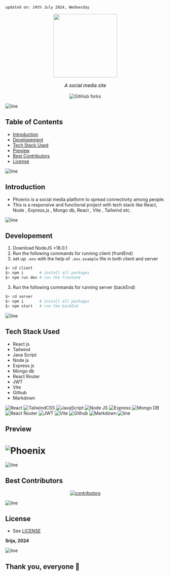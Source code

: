     updated on: 24th July 2024, Wednesday

<div align=center>
    <a href="https://github.com/SrijaAdhya12/phoenix">
        <img width="200" src="https://img.icons8.com/?size=100&id=66751&format=png&color=000000">
    </a>
    <p style="font-family: roboto, calibri; font-size:12pt; font-style:italic"> A social media site </p>
    <a src="https://github.com/SrijaAdhya12/phoenix/forks">
        <img alt="GitHub forks" src="https://img.shields.io/github/forks/SrijaAdhya12/phoenix">
    </a>
</div>


![line]

## Table of Contents

- [Introduction](#introduction)
- [Developement](#developement)
- [Tech Stack Used](#tech-stack-used)
- [Preview](#preview)
- [Best Contributors](#best-contributors)
- [License](#License)

![line]

## Introduction

- Phoenix is a social media platform to spread connectivity among people.
- This is a responsive and functional project with tech stack like React, Node , Express.js , Mongo db, React , Vite , Tailwind etc.


![line]

## Developement


 1. Download NodeJS >18.0.1
  2. Run the following commands for running client (frontEnd)
  3. set up `.env` with the help of `.env.example` file in both client and server
```sh
$> cd client
$> npm i       # install all packages
$> npm run dev # run the frontend
```
  3. Run the following commands for running server (backEnd)
```sh
$> cd server
$> npm i       # install all packages
$> npm start   # run the backEnd
```

![line]

## Tech Stack Used

- React js
- Tailwind 
- Java Script
- Node js
- Express js
- Mongo db
- React Router
- JWT
- Vite
- Github
- Markdown

![React](https://img.shields.io/badge/react-%2320232a.svg?style=for-the-badge&logo=react&logoColor=%2361DAFB) ![TailwindCSS](https://img.shields.io/badge/tailwindcss-%2338B2AC.svg?style=for-the-badge&logo=tailwind-css&logoColor=blue) ![JavaScript](https://img.shields.io/badge/javascript-%23323330.svg?style=for-the-badge&logo=javascript&logoColor=%23F7DF1E)  ![Node JS](https://img.shields.io/badge/Node.js-43853D?style=for-the-badge&logo=node.js&logoColor=white) ![Express](https://img.shields.io/badge/Express.js-404D59?style=for-the-badge)  ![Mongo DB](https://img.shields.io/badge/MongoDB-4EA94B?style=for-the-badge&logo=mongodb&logoColor=white) ![React Router](https://img.shields.io/badge/React_Router-CA4245?style=for-the-badge&logo=react-router&logoColor=white)  ![JWT](https://img.shields.io/badge/json%20web%20tokens-323330?style=for-the-badge&logo=json-web-tokens&logoColor=pink)  ![Vite](https://img.shields.io/badge/vite-%23000000.svg?style=for-the-badge&logo=vite&logoColor=white) ![Github](https://img.shields.io/badge/github-%23121011.svg?style=for-the-badge&logo=github&logoColor=white) ![Markdown](https://img.shields.io/badge/markdown-%23121011.svg?style=for-the-badge&logo=markdown&logoColor=white)
![line]

## Preview

# ![Phoenix](https://github.com/user-attachments/assets/81b1e803-9e64-45aa-9eba-44c9664eb27e)



![line]

## Best Contributors

<div align="center">
    <a  href="https://github.com/SrijaAdhya12/phoenix/graphs/contributors">
        <img src="https://contrib.rocks/image?repo=SrijaAdhya12/phoenix" alt="contributors" />
    </a>
</div>

![line]

## License

- See [LICENSE]

**Srija, 2024**

![line]

## Thank you, everyone 💚

[markdown badges]: https://github.com/Ileriayo/markdown-badges
[line]: https://user-images.githubusercontent.com/75939390/137615281-3a875960-92cc-407f-97fe-fd2319bdb252.png
[License]: https:/SrijaAdhya12/virtualR/github.com/blob/main/LICENSE

<!-- 21/07/24 -->
